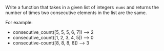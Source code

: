 Write a function that takes in a given list of integers` nums` and returns the number of times two consecutive elements in the list are the same.

For example:

- consecutive_count([5, 5, 5, 6, 7]) -->  2
- consecutive_count([1, 2, 3, 4, 5]) --> 0
- consecutive-count([8, 8, 8, 8]) --> 3
